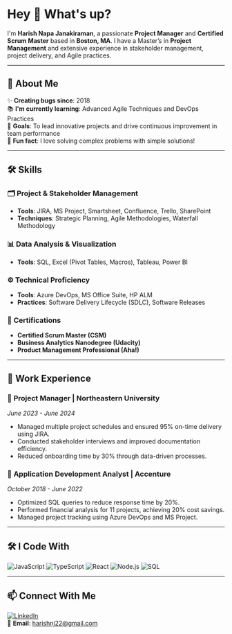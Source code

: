 # Hey 👋 What's up?

I'm **Harish Napa Janakiraman**, a passionate **Project Manager** and **Certified Scrum Master** based in **Boston, MA**. I have a Master’s in **Project Management** and extensive experience in stakeholder management, project delivery, and Agile practices.

---

## 🔎 **About Me**

✨ **Creating bugs since**: 2018  
📚 **I'm currently learning**: Advanced Agile Techniques and DevOps Practices  
🎯 **Goals**: To lead innovative projects and drive continuous improvement in team performance  
🎲 **Fun fact**: I love solving complex problems with simple solutions!

---

## 🛠 **Skills**

### 🗂 **Project & Stakeholder Management**
- **Tools**: JIRA, MS Project, Smartsheet, Confluence, Trello, SharePoint  
- **Techniques**: Strategic Planning, Agile Methodologies, Waterfall Methodology  

### 📊 **Data Analysis & Visualization**
- **Tools**: SQL, Excel (Pivot Tables, Macros), Tableau, Power BI  

### ⚙️ **Technical Proficiency**
- **Tools**: Azure DevOps, MS Office Suite, HP ALM  
- **Practices**: Software Delivery Lifecycle (SDLC), Software Releases  

### 🚀 **Certifications**
- **Certified Scrum Master (CSM)**
- **Business Analytics Nanodegree (Udacity)**
- **Product Management Professional (Aha!)**

---

## 💼 **Work Experience**

### 📌 **Project Manager** | Northeastern University  
*June 2023 - June 2024*  
- Managed multiple project schedules and ensured 95% on-time delivery using JIRA.
- Conducted stakeholder interviews and improved documentation efficiency.
- Reduced onboarding time by 30% through data-driven processes.

### 📌 **Application Development Analyst** | Accenture  
*October 2018 - June 2022*  
- Optimized SQL queries to reduce response time by 20%.
- Performed financial analysis for 11 projects, achieving 20% cost savings.
- Managed project tracking using Azure DevOps and MS Project.

---

## 🛠 **I Code With**

![JavaScript](https://img.shields.io/badge/JavaScript-323330?style=for-the-badge&logo=javascript&logoColor=F7DF1E)
![TypeScript](https://img.shields.io/badge/TypeScript-007ACC?style=for-the-badge&logo=typescript&logoColor=white)
![React](https://img.shields.io/badge/React-20232A?style=for-the-badge&logo=react&logoColor=61DAFB)
![Node.js](https://img.shields.io/badge/Node.js-339933?style=for-the-badge&logo=node.js&logoColor=white)
![SQL](https://img.shields.io/badge/SQL-4479A1?style=for-the-badge&logo=postgresql&logoColor=white)

---

## 📫 **Connect With Me**

[![LinkedIn](https://img.shields.io/badge/LinkedIn-0A66C2?style=for-the-badge&logo=linkedin&logoColor=white)](https://www.linkedin.com/in/harish-napa-janakiraman/)  
📧 **Email**: [harishnj22@gmail.com](mailto:harishnj22@gmail.com)
